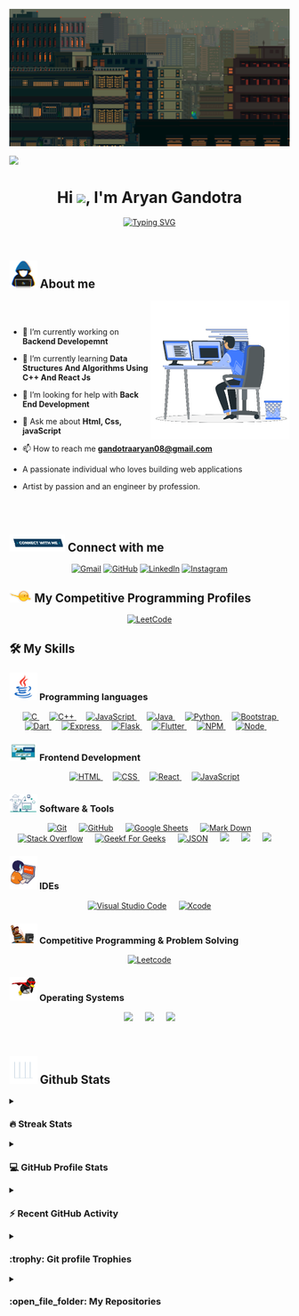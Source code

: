 ![MasterHead](https://github.com/AryanGandotra/AryanGandotra/blob/main/Images/something_gif_log%20_%20Patreon.gif)

![](https://komarev.com/ghpvc/?username=AryanGandotra&color=8D94BA&style=flat-square&label=👀)

<h1 align="center">Hi <img src="https://media.giphy.com/media/hvRJCLFzcasrR4ia7z/giphy.gif" width="35">, I'm Aryan Gandotra </h1>
<p align="center">
<a href="https://git.io/typing-svg"><img src="https://readme-typing-svg.demolab.com?font=Fira+Code&pause=1000&color=FFFA49&width=435&lines=Computer+Science+Student;A+Passionate+Developer+From+India;Always+Learning+New+Things" alt="Typing SVG" /></a>
</p>

<br>

## <picture><img src = "https://github.com/AryanGandotra/AryanGandotra/blob/main/Images/about_me.gif" width = 50px></picture> About me

<picture> <img align="right" src="https://github.com/AryanGandotra/AryanGandotra/blob/main/Images/Right_Side.gif" width = 250px></picture>

<br><br>

- 🔭 I’m currently working on **Backend Developemnt**

- 🌱 I’m currently learning **Data Structures And Algorithms Using C++ And React Js**

- 🤝 I’m looking for help with **Back End Development**

- 💬 Ask me about **Html, Css, javaScript**

- 📫 How to reach me **gandotraaryan08@gmail.com**

- A passionate individual who loves building web applications

- Artist by passion and an engineer by profession.

<br>
<br>

## <picture> <img src="https://github.com/AryanGandotra/AryanGandotra/blob/main/Images/Connect-with-me.gif" width="100px"> </picture> Connect with me

<p align="center">
	<a href="mailto:gandotraaryan08@gmail.com"><img img src="https://img.shields.io/badge/gmail-%23EA4335.svg?style=for-the-badge&logo=gmail&logoColor=white" alt="Gmail"/></a>
	<a href="https://github.com/AryanGandotra"><img src="https://img.shields.io/badge/github-%23181717.svg?style=for-the-badge&logo=github&logoColor=white" alt="GitHub"/></a>
	<a href="https://www.linkedin.com/in/aryan-gandotra-708b07241/"><img src="https://img.shields.io/badge/linkedin-%230A66C2.svg?style=for-the-badge&logo=linkedin&logoColor=white" alt="LinkedIn"/></a>
	<a href="https://instagram.com/a.r.y.a.n._.10.03?igshid=YmMyMTA2M2Y"><img src="https://img.shields.io/badge/instagram-%23E4405F.svg?style=for-the-badge&logo=instagram&logoColor=white" alt="Instagram"/></a>
</p>

## <picture> <img src="https://github.com/AryanGandotra/AryanGandotra/blob/main/Images/competitive_programming_profile.png" width=40> </picture> My Competitive Programming Profiles

<p align="center">
	<a href="https://leetcode.com/gandotraaryan08/"><img src="https://img.icons8.com/external-tal-revivo-shadow-tal-revivo/50/000000/external-level-up-your-coding-skills-and-quickly-land-a-job-logo-shadow-tal-revivo.png" alt="LeetCode"/></a>
</p>

## 🛠️ My Skills

### <picture> <img src = "https://github.com/AryanGandotra/AryanGandotra/blob/main/Images/Programming_Languages.gif" width = 50px> </picture> Programming languages

<p align="center"> 
  &emsp; 
  <a href="https://www.cprogramming.com/" target="_blank">  
    <img alt="C" src="https://img.shields.io/badge/C%20-%232370ED.svg?style=for-the-badge&logo=c&logoColor=white">
  </a> 
  &emsp;
  <a href="https://www.w3schools.com/cpp/" target="_blank"> 
    <img alt="C++" src="https://img.shields.io/badge/C++%20-%2300599C.svg?style=for-the-badge&logo=c%2B%2B&logoColor=white">
  </a> 
  &emsp;
  <a href="https://developer.mozilla.org/en-US/docs/Web/JavaScript" target="_blank"> 
     <img alt="JavaScript" src="https://img.shields.io/badge/JavaScript%20-%23F7DF1E.svg?style=for-the-badge&logo=javascript&logoColor=black">
   </a>
  &emsp;
  <a href="https://www.java.com" target="_blank"> 
    <img alt="Java" src="https://img.shields.io/badge/Java-%23007396.svg?style=for-the-badge&logo=java&logoColor=white">
  </a>
  &emsp;
   <a href="https://www.python.org" target="_blank">
    <img alt="Python" src="https://img.shields.io/badge/Python%20-%2314354C.svg?style=for-the-badge&logo=python&logoColor=white">
  </a>
	&emsp;
    <a href="https://getbootstrap.com/" target="_blank">
    <img alt="Bootstrap" src="https://img.shields.io/badge/Bootstrap%20-%6610f2.svg?style=for-the-badge">
    </a>
	&emsp;
    <a href="#" target="_blank">
    <img alt="Dart" src="https://img.shields.io/badge/dart-%230175C2.svg?style=for-the-badge&logo=dart&logoColor=white">
    </a>
	&emsp;
    <a href="#" target="_blank">
    <img alt="Express" src="https://img.shields.io/badge/express.js-%23404d59.svg?style=for-the-badge&logo=express&logoColor=%2361DAFB">
    </a>
	&emsp;
    <a href="#" target="_blank">
    <img alt="Flask" src="https://img.shields.io/badge/flask-%23000.svg?style=for-the-badge&logo=flask&logoColor=white">
    </a>
	&emsp;
    <a href="#" target="_blank">
    <img alt="Flutter" src="https://img.shields.io/badge/Flutter-%2302569B.svg?style=for-the-badge&logo=Flutter&logoColor=white">
    </a>
	&emsp;
    <a href="#" target="_blank">
    <img alt="NPM" src="https://img.shields.io/badge/NPM-%23000000.svg?style=for-the-badge&logo=npm&logoColor=white">
    </a>
	&emsp;
    <a href="#" target="_blank">
    <img alt="Node" src="https://img.shields.io/badge/node.js-6DA55F?style=for-the-badge&logo=node.js&logoColor=white">
    </a>
	&emsp;
</p>

### <picture> <img src= "https://github.com/AryanGandotra/AryanGandotra/blob/main/Images/Front_End.gif" width = 50px> </picture> Frontend Development

<p align="center"> 
  &emsp; 
  <a href="https://www.w3.org/html/" target="_blank"> 
   <img alt="HTML" src="https://img.shields.io/badge/HTML5%20-%23E34F26.svg?style=for-the-badge&logo=html5&logoColor=white">
  </a>   
  &emsp;
  <a href="https://www.w3schools.com/css/" target="_blank">
    <img alt="CSS" src="https://img.shields.io/badge/CSS%20-%231572B6.svg?style=for-the-badge&logo=css3&logoColor=white">
  </a> 
  &emsp;
  <a href="https://www.python.org" target="_blank">
    <img alt="React" src="https://img.shields.io/badge/react-%2361DAFB.svg?style=for-the-badge&logo=React&logoColor=black">
  </a>
  &emsp;
  <a href="https://developer.mozilla.org/en-US/docs/Web/JavaScript" target="_blank"> 
     <img alt="JavaScript" src="https://img.shields.io/badge/JavaScript%20-%23F7DF1E.svg?style=for-the-badge&logo=javascript&logoColor=black">
   </a>
</p>

### <picture> <img src = "https://github.com/AryanGandotra/AryanGandotra/blob/main/Images/Software_Tools.gif" width = 50px> </picture> Software & Tools

<p align="center">
  &emsp;
    <a href="#"><img alt="Git" src="https://img.shields.io/badge/Git%20-%23F05033.svg?style=for-the-badge&logo=git&logoColor=white"></a>
  &emsp;
    <a href="#"><img alt="GitHub" src="https://img.shields.io/badge/github-%23181717.svg?style=for-the-badge&logo=github&logoColor=white"></a>
  &emsp;
    <a href="#"><img alt="Google Sheets" src="https://img.shields.io/badge/Google%20Sheets%20-%2334A853.svg?style=for-the-badge&logo=google%20sheets&logoColor=white"></a>
  &emsp;
    <a href="#"><img alt="Mark Down" src="https://img.shields.io/badge/Markdown-000000?style=for-the-badge&logo=markdown&logoColor=white"></a>
  &emsp;
    <a href="#"><img alt="Stack Overflow" src="https://img.shields.io/badge/-Stack%20Overflow-FE7A16?style=for-the-badge&logo=stack-overflow&logoColor=white"></a>
  &emsp;
    <a href="#"><img alt="Geekf For Geeks" src="https://img.shields.io/badge/geeksforgeeks-%230F9D58.svg?style=for-the-badge&logo=geeksforgeeks&logoColor=white"></a>
  &emsp;
    <a href="#"><img alt="JSON" img src="https://img.shields.io/badge/json-%23000000.svg?style=for-the-badge&logo=json&logoColor=white"></a>
  &emsp;
    <a href="#"><img src="https://img.shields.io/badge/mysql-%234479A1.svg?&style=for-the-badge&logo=mysql&logoColor=white"/></a>
  &emsp;
    <a href="#"><img src="https://img.shields.io/badge/figma-%23F24E1E.svg?style=for-the-badge&logo=figma&logoColor=white"/></a>
  &emsp;
    <a href="#"><img src="https://img.shields.io/badge/Canva-%2300C4CC.svg?style=for-the-badge&logo=Canva&logoColor=white"/></a>
  &emsp;
</p>

### <picture> <img src = "https://github.com/AryanGandotra/AryanGandotra/blob/main/Images/IDEs.gif" width = 50px> </picture> IDEs

<p align="center">
  &emsp;
    <a href="#"><img alt="Visual Studio Code" src="https://img.shields.io/badge/Visual%20Studio%20Code-0078d7.svg?style=for-the-badge&logo=visual-studio-code&logoColor=white"></a>
  &emsp;
    <a href="#"><img alt="Xcode" src="https://img.shields.io/badge/X%20Code-0078d7.svg?style=for-the-badge"></a>
  &emsp;
</p>

### <picture> <img src = "https://github.com/AryanGandotra/AryanGandotra/blob/main/Images/CP_PS.gif" width = 50px> </picture> Competitive Programming & Problem Solving

<p align="center">
  &emsp;
    <a href="#"><img alt = "Leetcode" src="https://img.shields.io/badge/leetcode%20-%23FFA116.svg?style=for-the-badge&logo=leetcode&logoColor=black" /></a>
  &emsp;

</p>

### <picture> <img src = "https://github.com/AryanGandotra/AryanGandotra/blob/main/Images/OS.gif" width = 50px> </picture> Operating Systems

<p align="center">
  &emsp;
    <a href="#"><img src="https://img.shields.io/badge/Linux-FCC624?style=for-the-badge&logo=linux&logoColor=black"></a>
  &emsp;
    <a href="#"><img src="https://img.shields.io/badge/Ubuntu-E95420?style=for-the-badge&logo=ubuntu&logoColor=white"></a>
  &emsp;
    <a href="#"><img src="https://img.shields.io/badge/Windows-0078D6?style=for-the-badge&logo=windows&logoColor=white"></a>
  &emsp;
</p>

<br>

## <picture> <img src = "https://github.com/AryanGandotra/AryanGandotra/blob/main/Images/Statistics.gif" width = 50px> </picture> Github Stats

<details><summary><h3> 🔥 Streak Stats</h3></summary>

---

<p align="center"><img src="https://github-readme-streak-stats.herokuapp.com/?user=AryanGandotra&theme=dracula" alt="7oSkaaa" /></p>

</details>
  
<details><summary><h3>💻 GitHub Profile Stats</h3></summary>

---

<p align="center">
    <a href="https://github.com/anuraghazra/github-readme-stats">
	    <img alt="AryanGandotra's Github Stats" src="https://github-readme-stats.vercel.app/api?username=AryanGandotra&show_icons=true&count_private=true&locale=en&theme=dracula&layout=compact" height="230px"/></a>
	  <img src="https://github-readme-stats.vercel.app/api/top-langs?username=AryanGandotra&langs_count=10&show_icons=true&locale=en&theme=dracula" alt="7oSkaaa" height="230px"/>
<br/>

<b>Note:</b> Top languages is only a metric of the languages my public code consists of and doesn't reflect experience or skill level.

  </p>
</details>

<details><summary><h3>⚡ Recent GitHub Activity</h3></summary>

---

[![AryanGandotra's github activity graph](https://github-readme-activity-graph.vercel.app/graph?username=AryanGandotra&theme=dracula)](https://github.com/AryanGandotra/github-readme-activity-graph)

</details>

<details><summary> <h3> :trophy: Git profile Trophies </h3></summary>

---

<p align="center"> <a href="https://github.com/ryo-ma/github-profile-trophy"><img src="https://github-profile-trophy.vercel.app/?username=AryanGandotra&layout=compact&theme=dracula&column=4&margin-w=15&margin-h=15" alt="aryan" /></a> </p>
	
</details>
	
<details><summary><h3> :open_file_folder: My Repositories </h3></summary>

---

<div>
  <p align="center">
	<a href="https://github.com/AryanGandotra/Leet-Code">
      		<img src="https://github-readme-stats.vercel.app/api/pin/?username=AryanGandotra&repo=Leet-Code&theme=dracula" alt="GitHub Stats" />
    	</a>
	<a href="https://github.com/AryanGandotra/Project-Stockly">
      		<img src="https://github-readme-stats.vercel.app/api/pin/?username=AryanGandotra&repo=Project-Stockly&theme=dracula" alt="GitHub Stats" />
    	</a>
    	<a href="https://github.com/AryanGandotra/Heart-Disease-Prediction-using-Machine-Learning">
      		<img src="https://github-readme-stats.vercel.app/api/pin/?username=AryanGandotra&repo=Heart-Disease-Prediction-using-Machine-Learning&theme=dracula" alt="GitHub Stats" />
    	</a>
    	<a href="https://github.com/AryanGandotra/Browser-Chat-Application">
      		<img src="https://github-readme-stats.vercel.app/api/pin/?username=AryanGandotra&repo=Browser-Chat-Application&theme=dracula" alt="GitHub Stats" />
    	</a>
    	<a href="https://github.com/AryanGandotra/Bank-Management-System">
      		<img src="https://github-readme-stats.vercel.app/api/pin/?username=AryanGandotra&repo=Bank-Management-System&theme=dracula" alt="GitHub Stats" />
    	</a>
	<a href="https://github.com/AryanGandotra/Medicare_js">
      		<img src="https://github-readme-stats.vercel.app/api/pin/?username=AryanGandotra&repo=Medicare_js&theme=dracula" alt="GitHub Stats" />
    	</a>
	
  </p>
</div>
</details>
